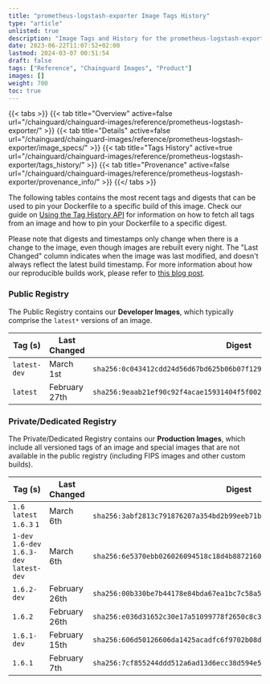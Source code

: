 ```yaml
---
title: "prometheus-logstash-exporter Image Tags History"
type: "article"
unlisted: true
description: "Image Tags and History for the prometheus-logstash-exporter Chainguard Image"
date: 2023-06-22T11:07:52+02:00
lastmod: 2024-03-07 00:51:54
draft: false
tags: ["Reference", "Chainguard Images", "Product"]
images: []
weight: 700
toc: true
---
```


{{< tabs >}}
{{< tab title="Overview" active=false url="/chainguard/chainguard-images/reference/prometheus-logstash-exporter/" >}}
{{< tab title="Details" active=false url="/chainguard/chainguard-images/reference/prometheus-logstash-exporter/image_specs/" >}}
{{< tab title="Tags History" active=true url="/chainguard/chainguard-images/reference/prometheus-logstash-exporter/tags_history/" >}}
{{< tab title="Provenance" active=false url="/chainguard/chainguard-images/reference/prometheus-logstash-exporter/provenance_info/" >}}
{{</ tabs >}}

The following tables contains the most recent tags and digests that can be used to pin your Dockerfile to a specific build of this image. Check our guide on [Using the Tag History API](/chainguard/chainguard-images/using-the-tag-history-api/) for information on how to fetch all tags from an image and how to pin your Dockerfile to a specific digest.

Please note that digests and timestamps only change when there is a change to the image, even though images are rebuilt every night. The "Last Changed" column indicates when the image was last modified, and doesn't always reflect the latest build timestamp. For more information about how our reproducible builds work, please refer to [this blog post](https://www.chainguard.dev/unchained/reproducing-chainguards-reproducible-image-builds).

### Public Registry
The Public Registry contains our **Developer Images**, which typically comprise the `latest*` versions of an image.

| Tag (s)       | Last Changed  | Digest                                                                    |
|---------------|---------------|---------------------------------------------------------------------------|
|  `latest-dev` | March 1st     | `sha256:0c043412cdd24d56d67bd625b06b07f129d56be18f742f910e5dd34e331c4459` |
|  `latest`     | February 27th | `sha256:9eaab21ef90c92f4acae15931404f5f002ca2a8db54e0abbd4a93b18b2ad8db6` |


### Private/Dedicated Registry
The Private/Dedicated Registry contains our **Production Images**, which include all versioned tags of an image and special images that are not available in the public registry (including FIPS images and other custom builds).

| Tag (s)                                     | Last Changed  | Digest                                                                    |
|---------------------------------------------|---------------|---------------------------------------------------------------------------|
|  `1.6` `latest` `1.6.3` `1`                 | March 6th     | `sha256:3abf2813c791876207a354bd2b99eeb71bab645ea84f92d837682bca9979d890` |
|  `1-dev` `1.6-dev` `1.6.3-dev` `latest-dev` | March 6th     | `sha256:6e5370ebb026026094518c18d4b887216091a1a0cd8953d767f69641c90e77d0` |
|  `1.6.2-dev`                                | February 26th | `sha256:00b330be7b44178e84bda67ea1bc7c58a5f16d0597c43faf72b3e4d98192cda0` |
|  `1.6.2`                                    | February 26th | `sha256:e036d31652c30e17a51099778f2650c8c3805c1edfa20c0ecb848ce0126f1cbf` |
|  `1.6.1-dev`                                | February 15th | `sha256:606d50126606da1425acadfc6f9702b08d24336f77d4ca1756236fcb479cdcb6` |
|  `1.6.1`                                    | February 7th  | `sha256:7cf855244ddd512a6ad13d6ecc38d594e5936c192eea59acc0cd0fdc394424ac` |


